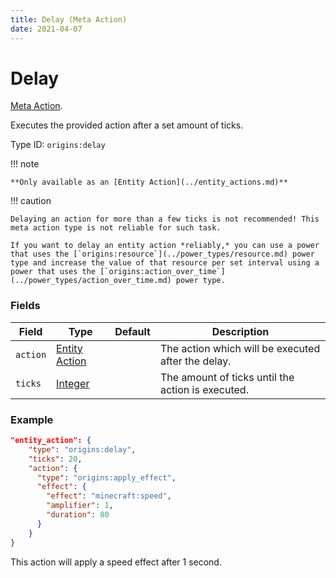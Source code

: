 ```yaml
---
title: Delay (Meta Action)
date: 2021-04-07
---
```

# Delay

[Meta Action](../meta_actions.md).

Executes the provided action after a set amount of ticks.

Type ID: `origins:delay`

!!! note

    **Only available as an [Entity Action](../entity_actions.md)**

!!! caution

    Delaying an action for more than a few ticks is not recommended! This meta action type is not reliable for such task.

    If you want to delay an entity action *reliably,* you can use a power that uses the [`origins:resource`](../power_types/resource.md) power type and increase the value of that resource per set interval using a power that uses the [`origins:action_over_time`](../power_types/action_over_time.md) power type.

### Fields

Field  | Type | Default | Description
-------|------|---------|-------------
`action` | [Entity Action](../entity_actions.md) | | The action which will be executed after the delay.
`ticks` | [Integer](../data_types/integer.md) | | The amount of ticks until the action is executed.

### Example

```json
"entity_action": {
    "type": "origins:delay",
    "ticks": 20,
    "action": {
      "type": "origins:apply_effect",
      "effect": {
        "effect": "minecraft:speed",
        "amplifier": 1,
        "duration": 80
      }
    }
}
```
This action will apply a speed effect after 1 second.
